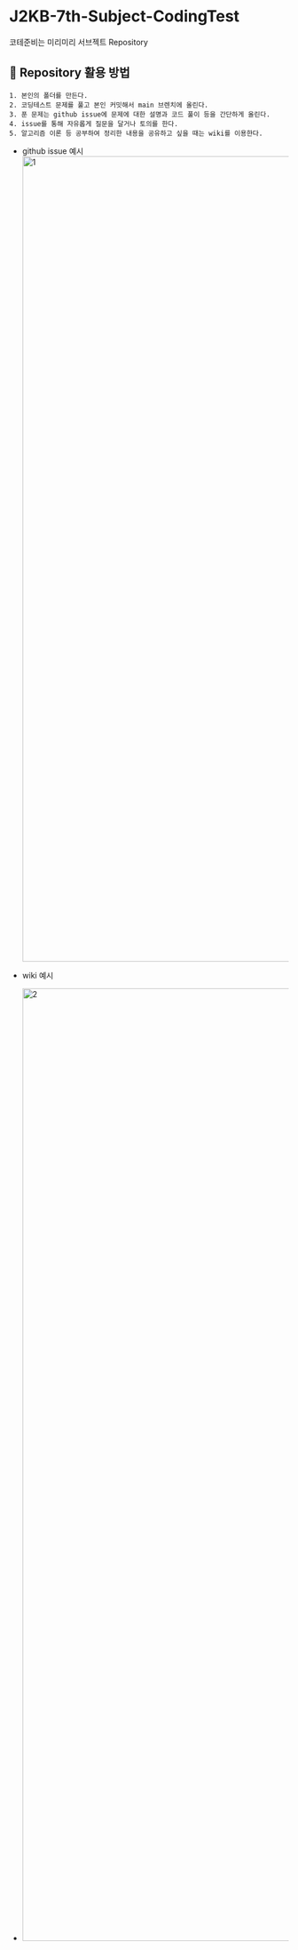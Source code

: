 # J2KB-7th-Subject-CodingTest

코테준비는 미리미리 서브젝트 Repository

## :green_book: Repository 활용 방법

```
1. 본인의 폴더를 만든다.
2. 코딩테스트 문제를 풀고 본인 커밋해서 main 브렌치에 올린다.
3. 푼 문제는 github issue에 문제에 대한 설명과 코드 풀이 등을 간단하게 올린다.
4. issue를 통해 자유롭게 질문을 달거나 토의를 한다.
5. 알고리즘 이론 등 공부하여 정리한 내용을 공유하고 싶을 때는 wiki를 이용한다.
```

- github issue 예시
  <img width="1450" alt="1" src="https://user-images.githubusercontent.com/71240296/184535737-325b858d-0afa-41cb-b860-2a08680c7414.png">

- wiki 예시
- <img width="1715" alt="2" src="https://user-images.githubusercontent.com/71240296/184537272-4913146e-23d8-4c18-a697-cdf7a097abf7.png">
